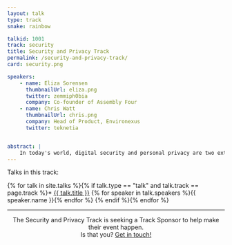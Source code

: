 ```yaml
---
layout: talk
type: track
snake: rainbow

talkid: 1001
track: security
title: Security and Privacy Track
permalink: /security-and-privacy-track/
card: security.png

speakers: 
    - name: Eliza Sorensen
      thumbnailUrl: eliza.png
      twitter: zemmiph0bia
      company: Co-founder of Assembly Four
    - name: Chris Watt
      thumbnailUrl: chris.png
      company: Head of Product, Environexus
      twitter: teknetia


abstract: |
    In today's world, digital security and personal privacy are two extremely cruicial and valued aspets of our existance. The Security and Privacy track hopes to share knowledge about both of these concepts, both in sharing information about how to ensure security, and detailing ways we can protect our own privacy. 
---
```

Talks in this track:

{% for talk in site.talks %}{% if talk.type == "talk" and talk.track == page.track %}* [{{ talk.title }}]({{talk.url}}) {% for speaker in talk.speakers %}{{ speaker.name }}{% endfor %}
{% endif %}{% endfor %}

<hr>
<p align="center">The Security and Privacy Track is seeking a Track Sponsor to help make their event happen.<br>Is that you? <a href="/news/call-for-sponsorship/">Get in touch!</a></p>
